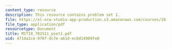 ```yaml
---
content_type: resource
description: This resource contains problem set 1.
file: https://ol-ocw-studio-app-production.s3.amazonaws.com/courses/18-702-algebra-ii-spring-2011/471da1ce970fdc7ea61decbd14909fe0_MIT18_702S11_pset1.pdf
file_type: application/pdf
resourcetype: Document
title: MIT18_702S11_pset1.pdf
uid: 471da1ce-970f-dc7e-a61d-ecbd14909fe0
---
```

